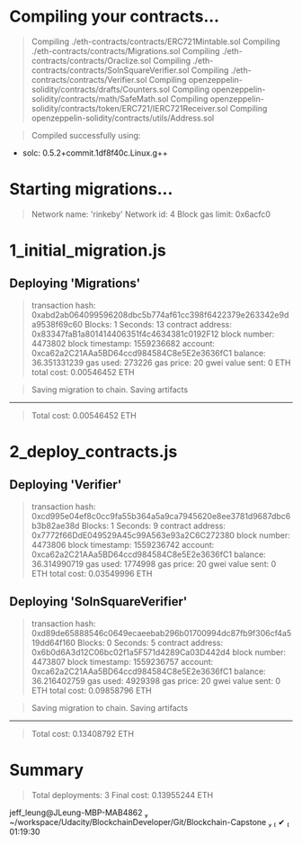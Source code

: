 Compiling your contracts...
===========================
> Compiling ./eth-contracts/contracts/ERC721Mintable.sol
> Compiling ./eth-contracts/contracts/Migrations.sol
> Compiling ./eth-contracts/contracts/Oraclize.sol
> Compiling ./eth-contracts/contracts/SolnSquareVerifier.sol
> Compiling ./eth-contracts/contracts/Verifier.sol
> Compiling openzeppelin-solidity/contracts/drafts/Counters.sol
> Compiling openzeppelin-solidity/contracts/math/SafeMath.sol
> Compiling openzeppelin-solidity/contracts/token/ERC721/IERC721Receiver.sol
> Compiling openzeppelin-solidity/contracts/utils/Address.sol

> Compiled successfully using:
   - solc: 0.5.2+commit.1df8f40c.Linux.g++


Starting migrations...
======================
> Network name:    'rinkeby'
> Network id:      4
> Block gas limit: 0x6acfc0


1_initial_migration.js
======================

   Deploying 'Migrations'
   ----------------------
   > transaction hash:    0xabd2ab064099596208dbc5b774af61cc398f6422379e263342e9da9538f69c60
   > Blocks: 1            Seconds: 13
   > contract address:    0x83347faB1a801414406351f4c4634381c0192F12
   > block number:        4473802
   > block timestamp:     1559236682
   > account:             0xca62a2C21AAa5BD64ccd984584C8e5E2e3636fC1
   > balance:             36.351331239
   > gas used:            273226
   > gas price:           20 gwei
   > value sent:          0 ETH
   > total cost:          0.00546452 ETH


   > Saving migration to chain.
   > Saving artifacts
   -------------------------------------
   > Total cost:          0.00546452 ETH


2_deploy_contracts.js
=====================

   Deploying 'Verifier'
   --------------------
   > transaction hash:    0xcd995e04ef8c0cc9fa55b364a5a9ca7945620e8ee3781d9687dbc6b3b82ae38d
   > Blocks: 1            Seconds: 9
   > contract address:    0x7772f66DdE049529A45c99A563e93a2C6C272380
   > block number:        4473806
   > block timestamp:     1559236742
   > account:             0xca62a2C21AAa5BD64ccd984584C8e5E2e3636fC1
   > balance:             36.314990719
   > gas used:            1774998
   > gas price:           20 gwei
   > value sent:          0 ETH
   > total cost:          0.03549996 ETH


   Deploying 'SolnSquareVerifier'
   ------------------------------
   > transaction hash:    0xd89de65888546c0649ecaeebab296b01700994dc87fb9f306cf4a519dd64f160
   > Blocks: 0            Seconds: 5
   > contract address:    0x6b0d6A3d12C06bc02f1a5F571d4289Ca03D442d4
   > block number:        4473807
   > block timestamp:     1559236757
   > account:             0xca62a2C21AAa5BD64ccd984584C8e5E2e3636fC1
   > balance:             36.216402759
   > gas used:            4929398
   > gas price:           20 gwei
   > value sent:          0 ETH
   > total cost:          0.09858796 ETH


   > Saving migration to chain.
   > Saving artifacts
   -------------------------------------
   > Total cost:          0.13408792 ETH


Summary
=======
> Total deployments:   3
> Final cost:          0.13955244 ETH

 jeff_leung@JLeung-MBP-MAB4862  ~/workspace/Udacity/BlockchainDeveloper/Git/Blockchain-Capstone                                                                             ✔  01:19:30